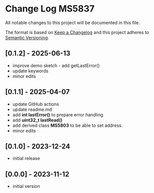 # Change Log MS5837

All notable changes to this project will be documented in this file.

The format is based on [Keep a Changelog](http://keepachangelog.com/)
and this project adheres to [Semantic Versioning](http://semver.org/).


## [0.1.2] - 2025-06-13
- improve demo sketch - add getLastError()
- update keywords
- minor edits

## [0.1.1] - 2025-04-07
- update GitHub actions
- update readme.md
- add **int lastError()** to prepare error handling
- add **uint32_t lastRead()**
- add derived class **MS5803** to be able to set address.
- minor edits


## [0.1.0] - 2023-12-24
- initial release

## [0.0.0] - 2023-11-12
- initial version



